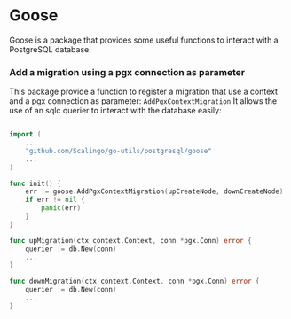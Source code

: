 # Goose

Goose is a package that provides some useful functions to interact with a PostgreSQL database.

### Add a migration using a pgx connection as parameter

This package provide a function to register a migration that use a context and a pgx connection as parameter: `AddPgxContextMigration`
It allows the use of an sqlc querier to interact with the database easily:

```go

import (
    ...
    "github.com/Scalingo/go-utils/postgresql/goose"
    ...
)

func init() {
	err := goose.AddPgxContextMigration(upCreateNode, downCreateNode)
	if err != nil {
		panic(err)
	}
}

func upMigration(ctx context.Context, conn *pgx.Conn) error {
    querier := db.New(conn)
    ...
}

func downMigration(ctx context.Context, conn *pgx.Conn) error {
    querier := db.New(conn)
    ...
}

```

